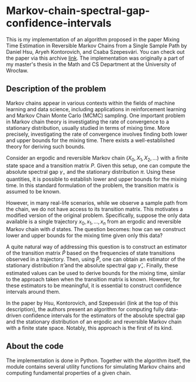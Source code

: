 # Markov-chain-spectral-gap-confidence-intervals



This is my implementation of an algorithm proposed in the paper Mixing Time Estimation in Reversible Markov Chains from a Single Sample Path by Daniel Hsu, Aryeh Kontorovich, and Csaba Szepesvári. You can check out the paper via this archive [link](https://arxiv.org/abs/1506.02903). The implementation was originally a part of my master's thesis in the Math and CS Department at the University of Wrocław.

## Description of the problem

Markov chains appear in various contexts within the fields of machine learning and data science, including applications in reinforcement learning and Markov Chain Monte Carlo (MCMC) sampling. One important problem in Markov chain theory is investigating the rate of convergence to a stationary distribution, usually studied in terms of mixing time. More precisely, investigating the rate of convergence involves finding both lower and upper bounds for the mixing time. There exists a well-established theory for deriving such bounds.

Consider an ergodic and reversible Markov chain ${(X_{0}, X_{1}, X_{2}, \dots)}$ with a finite state space and a transition matrix $P$. Given this setup, one can compute the absolute spectral gap $\gamma_{\star}$ and the stationary distribution $\pi$. Using these quantities, it is possible to establish lower and upper bounds for the mixing time. In this standard formulation of the problem, the transition matrix is assumed to be known.

However, in many real-life scenarios, while we observe a sample path from the chain, we do not have access to its transition matrix. This motivates a modified version of the original problem. Specifically, suppose the only data available is a single trajectory $x_0, x_1, \dots, x_n$ from an ergodic and reversible Markov chain with $d$ states. The question becomes: how can we construct lower and upper bounds for the mixing time given only this data?

A quite natural way of addressing this question is to construct an estimator of the transition matrix $\hat{P}$ based on the frequencies of state transitions observed in a trajectory. Then, using $\hat{P}$, one can obtain an estimator of the stationary distribution $\hat{\pi}$ and the absolute spectral gap $\hat{\gamma}_{\star}$. Finally, these estimated values can be used to derive bounds for the mixing time, similar to the approach taken when the transition matrix is known. However, for these estimators to be meaningful, it is essential to construct confidence intervals around them.

In the paper by Hsu, Kontorovich, and Szepesvári (link at the top of this description), the authors present an algorithm for computing fully data-driven confidence intervals for the estimators of the absolute spectral gap and the stationary distribution of an ergodic and reversible Markov chain with a finite state space. Notably, this approach is the first of its kind.

## About the code


The implementation is done in Python. Together with the algorithm itself, the module contains several utility functions for simulating Markov chains and computing fundamental properties of a given chain.



